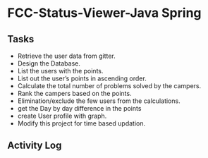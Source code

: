 # FCC-Status-Viewer-Java Spring

Tasks
----------------------------
  * Retrieve the user data from gitter.
  * Design the Database.
  * List the users with the points.
  * List out the user’s points in ascending order.
  * Calculate the total number of problems solved by the campers.
  * Rank the campers based on the points.
  * Elimination/exclude the few users from the calculations.
  * get the Day by day difference in the points
  * create User profile with graph.
  * Modify this project for time based updation.

## Activity Log
